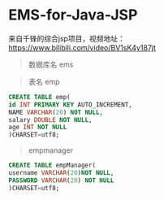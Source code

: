 # EMS-for-Java-JSP

来自千锋的综合jsp项目，视频地址：https://www.bilibili.com/video/BV1sK4y187jt

> 数据库名 ems

> 表名 emp
```sql
CREATE TABLE emp(
id INT PRIMARY KEY AUTO_INCREMENT,
NAME VARCHAR(20) NOT NULL,
salary DOUBLE NOT NULL,
age INT NOT NULL
)CHARSET=utf8;
```
> empmanager
```sql
CREATE TABLE empManager(
username VARCHAR(20)NOT NULL,
PASSWORD VARCHAR(20) NOT NULL
)CHARSET=utf8;
```